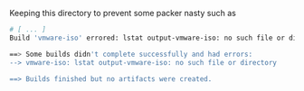 Keeping this directory to prevent some packer nasty such as

```bash
# [ ... ]
Build 'vmware-iso' errored: lstat output-vmware-iso: no such file or directory

==> Some builds didn't complete successfully and had errors:
--> vmware-iso: lstat output-vmware-iso: no such file or directory

==> Builds finished but no artifacts were created.
```
